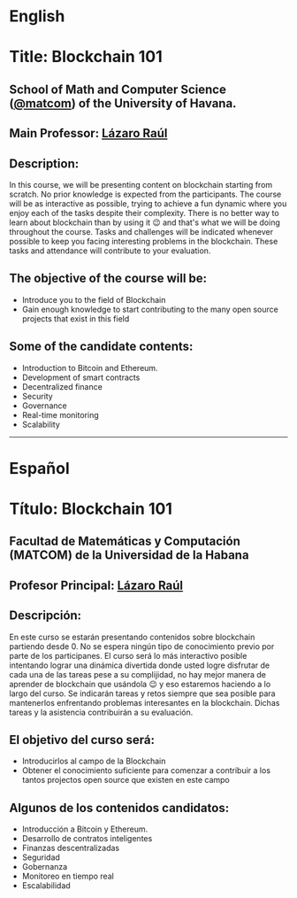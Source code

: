 # English
# Title: Blockchain 101
## School of Math and Computer Science ([@matcom](https://github.com/matcom)) of the University of Havana.
## Main Professor: [Lázaro Raúl](https://github.com/e1Ru1o)
## Description:
In this course, we will be presenting content on blockchain starting from scratch. No prior knowledge is expected from the participants. The course will be as interactive as possible, trying to achieve a fun dynamic where you enjoy each of the tasks despite their complexity. There is no better way to learn about blockchain than by using it 😉 and that's what we will be doing throughout the course.
Tasks and challenges will be indicated whenever possible to keep you facing interesting problems in the blockchain. These tasks and attendance will contribute to your evaluation.

## The objective of the course will be:
- Introduce you to the field of Blockchain
- Gain enough knowledge to start contributing to the many open source projects that exist in this field

## Some of the candidate contents:
- Introduction to Bitcoin and Ethereum.
- Development of smart contracts
- Decentralized finance
- Security
- Governance 
- Real-time monitoring
- Scalability

------------------------------------------------------------------------------

# Español
# Título: Blockchain 101
## Facultad de Matemáticas y Computación (MATCOM) de la Universidad de la Habana
## Profesor Principal: [Lázaro Raúl](https://github.com/e1Ru1o)
## Descripción:
En este curso se estarán presentando contenidos sobre blockchain partiendo desde 0. No se espera ningún tipo de conocimiento previo por parte de los participanes. El curso será lo más interactivo posible intentando lograr una dinámica divertida donde usted logre disfrutar de cada una de las tareas pese a su complijidad, no hay mejor manera de aprender de blockchain que usándola 😉 y eso estaremos haciendo a lo largo del curso.
Se indicarán tareas y retos siempre que sea posible para mantenerlos enfrentando problemas interesantes en la blockchain. Dichas tareas y la asistencia contribuirán a su evaluación.

## El objetivo del curso será:
- Introducirlos al campo de la Blockchain
- Obtener el conocimiento suficiente para comenzar a contribuir a los tantos projectos open source que existen en este campo

## Algunos de los contenidos candidatos:
- Introducción a Bitcoin y Ethereum.
- Desarrollo de contratos inteligentes
- Finanzas descentralizadas
- Seguridad
- Gobernanza 
- Monitoreo en tiempo real
- Escalabilidad